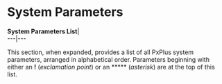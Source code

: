 # System Parameters  
  
**System Parameters List**|   
---|---  
  
This section, when expanded, provides a list of all PxPlus system parameters, arranged in alphabetical order. Parameters beginning with either an **!** (_exclamation_ _point_) or an ***** (_asterisk_) are at the top of this list.
